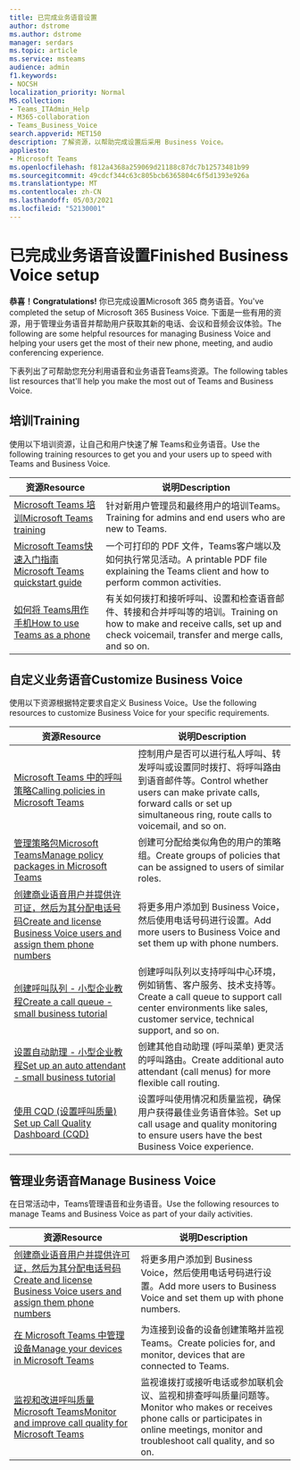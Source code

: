 ```yaml
---
title: 已完成业务语音设置
author: dstrome
ms.author: dstrome
manager: serdars
ms.topic: article
ms.service: msteams
audience: admin
f1.keywords:
- NOCSH
localization_priority: Normal
MS.collection:
- Teams_ITAdmin_Help
- M365-collaboration
- Teams_Business_Voice
search.appverid: MET150
description: 了解资源，以帮助完成设置后采用 Business Voice。
appliesto:
- Microsoft Teams
ms.openlocfilehash: f812a4368a259069d21188c87dc7b12573481b99
ms.sourcegitcommit: 49cdcf344c63c805bcb6365804c6f5d1393e926a
ms.translationtype: MT
ms.contentlocale: zh-CN
ms.lasthandoff: 05/03/2021
ms.locfileid: "52130001"
---
```

# <a name="finished-business-voice-setup"></a><span data-ttu-id="0cf9e-103">已完成业务语音设置</span><span class="sxs-lookup"><span data-stu-id="0cf9e-103">Finished Business Voice setup</span></span>

<span data-ttu-id="0cf9e-104">**恭喜！**</span><span class="sxs-lookup"><span data-stu-id="0cf9e-104">**Congratulations!**</span></span> <span data-ttu-id="0cf9e-105">你已完成设置Microsoft 365 商务语音。</span><span class="sxs-lookup"><span data-stu-id="0cf9e-105">You've completed the setup of Microsoft 365 Business Voice.</span></span> <span data-ttu-id="0cf9e-106">下面是一些有用的资源，用于管理业务语音并帮助用户获取其新的电话、会议和音频会议体验。</span><span class="sxs-lookup"><span data-stu-id="0cf9e-106">The following are some helpful resources for managing Business Voice and helping your users get the most of their new phone, meeting, and audio conferencing experience.</span></span>

<span data-ttu-id="0cf9e-107">下表列出了可帮助您充分利用语音和业务语音Teams资源。</span><span class="sxs-lookup"><span data-stu-id="0cf9e-107">The following tables list resources that'll help you make the most out of Teams and Business Voice.</span></span>

## <a name="training"></a><span data-ttu-id="0cf9e-108">培训</span><span class="sxs-lookup"><span data-stu-id="0cf9e-108">Training</span></span>

<span data-ttu-id="0cf9e-109">使用以下培训资源，让自己和用户快速了解 Teams和业务语音。</span><span class="sxs-lookup"><span data-stu-id="0cf9e-109">Use the following training resources to get you and your users up to speed with Teams and Business Voice.</span></span>

|<span data-ttu-id="0cf9e-110">资源</span><span class="sxs-lookup"><span data-stu-id="0cf9e-110">Resource</span></span>  |<span data-ttu-id="0cf9e-111">说明</span><span class="sxs-lookup"><span data-stu-id="0cf9e-111">Description</span></span>  |
|---------|---------|
| [<span data-ttu-id="0cf9e-112">Microsoft Teams 培训</span><span class="sxs-lookup"><span data-stu-id="0cf9e-112">Microsoft Teams training</span></span>](../training-microsoft-teams-landing-page.md)    | <span data-ttu-id="0cf9e-113">针对新用户管理员和最终用户的培训Teams。</span><span class="sxs-lookup"><span data-stu-id="0cf9e-113">Training for admins and end users who are new to Teams.</span></span>        |
| [<span data-ttu-id="0cf9e-114">Microsoft Teams快速入门指南</span><span class="sxs-lookup"><span data-stu-id="0cf9e-114">Microsoft Teams quickstart guide</span></span>](https://download.microsoft.com/download/D/9/F/D9FE8B9E-22F5-47BF-A1AB-09539C41FCD0/Teams%20QS.pdf)    | <span data-ttu-id="0cf9e-115">一个可打印的 PDF 文件，Teams客户端以及如何执行常见活动。</span><span class="sxs-lookup"><span data-stu-id="0cf9e-115">A printable PDF file explaining the Teams client and how to perform common activities.</span></span>        |
| [<span data-ttu-id="0cf9e-116">如何将 Teams用作手机</span><span class="sxs-lookup"><span data-stu-id="0cf9e-116">How to use Teams as a phone</span></span>](https://support.microsoft.com/office/meetings-and-calls-d92432d5-dd0f-4d17-8f69-06096b6b48a8?ad=US#ID0EAABAAA=Calls)    | <span data-ttu-id="0cf9e-117">有关如何拨打和接听呼叫、设置和检查语音邮件、转接和合并呼叫等的培训。</span><span class="sxs-lookup"><span data-stu-id="0cf9e-117">Training on how to make and receive calls, set up and check voicemail, transfer and merge calls, and so on.</span></span>        |

## <a name="customize-business-voice"></a><span data-ttu-id="0cf9e-118">自定义业务语音</span><span class="sxs-lookup"><span data-stu-id="0cf9e-118">Customize Business Voice</span></span>

<span data-ttu-id="0cf9e-119">使用以下资源根据特定要求自定义 Business Voice。</span><span class="sxs-lookup"><span data-stu-id="0cf9e-119">Use the following resources to customize Business Voice for your specific requirements.</span></span>

| <span data-ttu-id="0cf9e-120">资源</span><span class="sxs-lookup"><span data-stu-id="0cf9e-120">Resource</span></span> | <span data-ttu-id="0cf9e-121">说明</span><span class="sxs-lookup"><span data-stu-id="0cf9e-121">Description</span></span>  |
|---------|---------|
| [<span data-ttu-id="0cf9e-122">Microsoft Teams 中的呼叫策略</span><span class="sxs-lookup"><span data-stu-id="0cf9e-122">Calling policies in Microsoft Teams</span></span>](set-up-policies.md)    | <span data-ttu-id="0cf9e-123">控制用户是否可以进行私人呼叫、转发呼叫或设置同时拨打、将呼叫路由到语音邮件等。</span><span class="sxs-lookup"><span data-stu-id="0cf9e-123">Control whether users can make private calls, forward calls or set up simultaneous ring, route calls to voicemail, and so on.</span></span>        |
| [<span data-ttu-id="0cf9e-124">管理策略包Microsoft Teams</span><span class="sxs-lookup"><span data-stu-id="0cf9e-124">Manage policy packages in Microsoft Teams</span></span>](policy-packages.md)    | <span data-ttu-id="0cf9e-125">创建可分配给类似角色的用户的策略组。</span><span class="sxs-lookup"><span data-stu-id="0cf9e-125">Create groups of policies that can be assigned to users of similar roles.</span></span>        |
| [<span data-ttu-id="0cf9e-126">创建商业语音用户并提供许可证，然后为其分配电话号码</span><span class="sxs-lookup"><span data-stu-id="0cf9e-126">Create and license Business Voice users and assign them phone numbers</span></span>](create-users.md)    | <span data-ttu-id="0cf9e-127">将更多用户添加到 Business Voice，然后使用电话号码进行设置。</span><span class="sxs-lookup"><span data-stu-id="0cf9e-127">Add more users to Business Voice and set them up with phone numbers.</span></span>        |
| [<span data-ttu-id="0cf9e-128">创建呼叫队列 - 小型企业教程</span><span class="sxs-lookup"><span data-stu-id="0cf9e-128">Create a call queue - small business tutorial</span></span>](create-a-phone-system-call-queue-smb.md)    | <span data-ttu-id="0cf9e-129">创建呼叫队列以支持呼叫中心环境，例如销售、客户服务、技术支持等。</span><span class="sxs-lookup"><span data-stu-id="0cf9e-129">Create a call queue to support call center environments like sales, customer service, technical support, and so on.</span></span>        |
| [<span data-ttu-id="0cf9e-130">设置自动助理 - 小型企业教程</span><span class="sxs-lookup"><span data-stu-id="0cf9e-130">Set up an auto attendant - small business tutorial</span></span>](create-a-phone-system-auto-attendant-smb.md)   | <span data-ttu-id="0cf9e-131">创建其他自动助理 (呼叫菜单) 更灵活的呼叫路由。</span><span class="sxs-lookup"><span data-stu-id="0cf9e-131">Create additional auto attendant (call menus) for more flexible call routing.</span></span>        |
| [<span data-ttu-id="0cf9e-132">使用 CQD (设置呼叫质量) </span><span class="sxs-lookup"><span data-stu-id="0cf9e-132">Set up Call Quality Dashboard (CQD)</span></span>](analytics-dashboard.md)| <span data-ttu-id="0cf9e-133">设置呼叫使用情况和质量监视，确保用户获得最佳业务语音体验。</span><span class="sxs-lookup"><span data-stu-id="0cf9e-133">Set up call usage and quality monitoring to ensure users have the best Business Voice experience.</span></span>|

## <a name="manage-business-voice"></a><span data-ttu-id="0cf9e-134">管理业务语音</span><span class="sxs-lookup"><span data-stu-id="0cf9e-134">Manage Business Voice</span></span>

<span data-ttu-id="0cf9e-135">在日常活动中，Teams管理语音和业务语音。</span><span class="sxs-lookup"><span data-stu-id="0cf9e-135">Use the following resources to manage Teams and Business Voice as part of your daily activities.</span></span>

|<span data-ttu-id="0cf9e-136">资源</span><span class="sxs-lookup"><span data-stu-id="0cf9e-136">Resource</span></span>  |<span data-ttu-id="0cf9e-137">说明</span><span class="sxs-lookup"><span data-stu-id="0cf9e-137">Description</span></span>  |
|---------|---------|
| [<span data-ttu-id="0cf9e-138">创建商业语音用户并提供许可证，然后为其分配电话号码</span><span class="sxs-lookup"><span data-stu-id="0cf9e-138">Create and license Business Voice users and assign them phone numbers</span></span>](create-users.md)    | <span data-ttu-id="0cf9e-139">将更多用户添加到 Business Voice，然后使用电话号码进行设置。</span><span class="sxs-lookup"><span data-stu-id="0cf9e-139">Add more users to Business Voice and set them up with phone numbers.</span></span>         |
| [<span data-ttu-id="0cf9e-140">在 Microsoft Teams 中管理设备</span><span class="sxs-lookup"><span data-stu-id="0cf9e-140">Manage your devices in Microsoft Teams</span></span>](manage-devices.md)    | <span data-ttu-id="0cf9e-141">为连接到设备的设备创建策略并监视Teams。</span><span class="sxs-lookup"><span data-stu-id="0cf9e-141">Create policies for, and monitor, devices that are connected to Teams.</span></span>        |
| [<span data-ttu-id="0cf9e-142">监视和改进呼叫质量Microsoft Teams</span><span class="sxs-lookup"><span data-stu-id="0cf9e-142">Monitor and improve call quality for Microsoft Teams</span></span>](monitor-quality.md)    | <span data-ttu-id="0cf9e-143">监视谁拨打或接听电话或参加联机会议、监视和排查呼叫质量问题等。</span><span class="sxs-lookup"><span data-stu-id="0cf9e-143">Monitor who makes or receives phone calls or participates in online meetings, monitor and troubleshoot call quality, and so on.</span></span>        |
